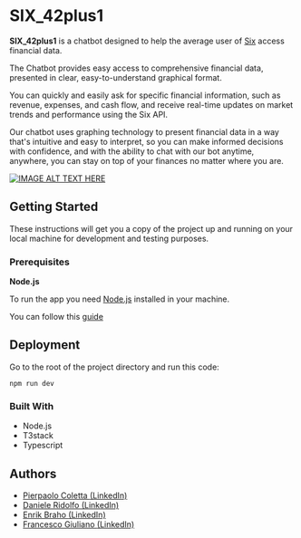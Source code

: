 <h1>SIX_42plus1</h1>

<p><b>SIX_42plus1</b> is a chatbot designed to help the average user of <a href="https://www.six-group.com/en/home.html">Six</a> access financial data.</p>
The Chatbot provides easy access to comprehensive financial data, presented in clear, easy-to-understand graphical format.
<p>
You can quickly and easily ask for specific financial information, such as revenue, expenses, and cash flow, and receive real-time updates on market trends and performance using the Six API.</p>

<p>Our chatbot uses graphing technology to present financial data in a way that's intuitive and easy to interpret, so you can make informed decisions with confidence, and with the ability to chat with our bot anytime, anywhere, you can stay on top of your finances no matter where you are.</p>

[![IMAGE ALT TEXT HERE](https://img.youtube.com/vi/DiYWuQH8N44/0.jpg)](https://www.youtube.com/watch?v=DiYWuQH8N44)

<h2>Getting Started</h2>
These instructions will get you a copy of the project up and running on your local machine for development and testing purposes.

<h3>Prerequisites</h3>
<b>Node.js</b>
<p>
  
  To run the app you need <a href="https://nodejs.org/en">Node.js</a> installed in your machine.</p>
<p>You can follow this <a href="https://nodejs.org/en/download/package-manager">guide</a></p>

<h2>Deployment</h2>
<p>
  Go to the root of the project directory and run this code: </p>
<p><code>npm run dev</code></p>

<h3>Built With</h3>
<ul>
  <li> Node.js </li>
  <li> T3stack </li>
  <li> Typescript </li>
  </ul>

<h2>Authors</h2>

<ul>
  <li> <a href="https://github.com/QuickGlare"> Pierpaolo Coletta </a> <a href="https://www.linkedin.com/in/pierpaolocoletta/">(LinkedIn)</a></li>
  <li> <a href="https://github.com/shadowaker"> Daniele Ridolfo </a> <a href="https://www.linkedin.com/in/danieleridolfo/">(LinkedIn)</a></li>
  <li> <a href="https://github.com/Wowbagger1994"> Enrik Braho </a> <a href="https://www.linkedin.com/in/ebraho/">(LinkedIn)</a></li>
  <li> <a href="https://github.com/eisehorn"> Francesco Giuliano </a> <a href="https://www.linkedin.com/in/francesco-giuliano95/">(LinkedIn)</a></li>
  </ul>

